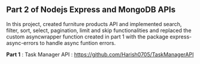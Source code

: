 ## Part 2 of Nodejs Express and MongoDB APIs

In this project, created furniture products API and implemented search, filter, sort, select, pagination, limit and skip functionalities and replaced the custom asyncwrapper function created in part 1 with the package express-async-errors to handle async funtion errors. 

__Part 1__ : Task Manager API : https://github.com/Harish0705/TaskManagerAPI